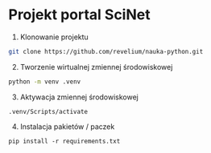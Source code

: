 # Projekt portal SciNet
1. Klonowanie projektu

```sh
git clone https://github.com/revelium/nauka-python.git
```

2. Tworzenie wirtualnej zmiennej środowiskowej
```sh
python -m venv .venv
```

3. Aktywacja zmiennej środowiskowej
```shell
.venv/Scripts/activate
```

4. Instalacja pakietów / paczek
```shell
pip install -r requirements.txt
```